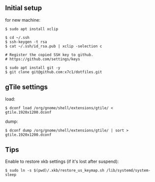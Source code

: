 ## Initial setup

for new machine:

```
$ sudo apt install xclip

$ cd ~/.ssh
$ ssh-keygen -t rsa
$ cat ~/.ssh/id_rsa.pub | xclip -selection c

# Register the copied SSH key to github.
# https://github.com/settings/keys

$ sudo apt install git -y
$ git clone git@github.com:x7c1/dotfiles.git
```

## gTile settings

load:

```
$ dconf load /org/gnome/shell/extensions/gtile/ < gtile.1920x1200.dconf
```

dump:

```
$ dconf dump /org/gnome/shell/extensions/gtile/ | sort > gtile.1920x1200.dconf
```

## Tips

Enable to restore xkb settings (if it's lost after suspend):

```
$ sudo ln -s $(pwd)/.xkb/restore_us_keymap.sh /lib/systemd/system-sleep
```

<!--

## sleep settings

```
$ cat /sys/power/mem_sleep
[s2idle] deep

$ sudo su
root@...:/.../dotfiles# echo deep > /sys/power/mem_sleep
root@...:/.../dotfiles# exit

$ cat /sys/power/mem_sleep
s2idle [deep]
```

-->
